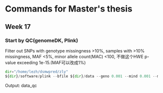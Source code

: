 # Commands for Master's thesis
## Week 17

### Start by QC(genomeDK, Plink)
Filter out SNPs with genotype missingness >10%, samples with >10% missingness, MAF <5%, minor allele count(MAC) <100, 不做这个HWE p-value exceeding 1e-15.(MAF可以改成1%)   
```python
dir="/home/lezh/dsmwpred/zly"
${dir}/software/plink --bfile ${dir}/data --geno 0.001 --mind 0.001 --maf 0.05 --mac 100 --make-bed --out ${dir}/data_qc_nomissing
```  
Output: data_qc   

